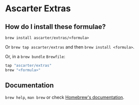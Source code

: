 # Ascarter Extras

## How do I install these formulae?

`brew install ascarter/extras/<formula>`

Or `brew tap ascarter/extras` and then `brew install <formula>`.

Or, in a `brew bundle` `Brewfile`:

```ruby
tap "ascarter/extras"
brew "<formula>"
```

## Documentation

`brew help`, `man brew` or check [Homebrew's documentation](https://docs.brew.sh).
